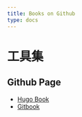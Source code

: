 ```yaml
---
title: Books on Github
type: docs
---
```


# 工具集

## Github Page
- [Hugo Book](https://github.com/alex-shpak/hugo-book)
- [Gitbook](https://github.com/airdb-wiki/gitbook)
